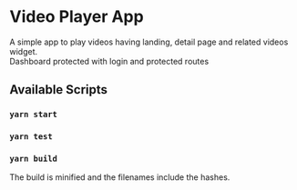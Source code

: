 # Video Player App

A simple app to play videos having landing, detail page and related videos widget.\
Dashboard protected with login and protected routes

## Available Scripts

### `yarn start`

### `yarn test`

### `yarn build`

The build is minified and the filenames include the hashes.

